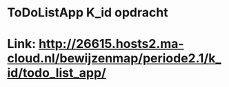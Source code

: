 # ToDoListApp K_id opdracht

# Link: http://26615.hosts2.ma-cloud.nl/bewijzenmap/periode2.1/k_id/todo_list_app/
